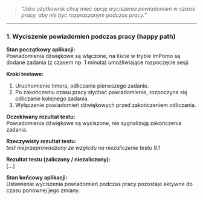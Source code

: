 > _"Jako użytkownik chcę mieć opcję wyciszenia powiadomień w czasie pracy, aby nie być rozpraszanym podczas pracy."_

---

### **1. Wyciszenie powiadomień podczas pracy (happy path)**

**Stan początkowy aplikacji:**  
Powiadomienia dźwiękowe są włączone, na liście w trybie ImPomo są dodane zadania (z czasem np. 1 minuta) umożliwiające rozpoczęcie sesji.

**Kroki testowe:**  
1. Uruchomienie timera, odliczanie pierwszego zadanie.  
2. Po zakończeniu czasu pracy słychać powiadomienie, rozpoczyna się odliczanie kolejnego zadania.  
3. Wyłączenie powiadomień dźwiękowych przed zakończeniem odliczania.

**Oczekiwany rezultat testu:**  
Powiadomienia dźwiękowe są wyciszone, nie sygnalizują zakończenia zadania.  

**Rzeczywisty rezultat testu:**  
*test nieprzeprowadzony ze wzgledu na niezaliczenie testu 9.1*

**Rezultat testu (zaliczony / niezaliczony):**  
[...]

**Stan końcowy aplikacji:**  
Ustawienie wyciszenia powiadomień podczas pracy pozostaje aktywne do czasu ponownej jego zmiany.
